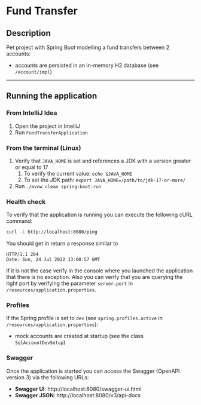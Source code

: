 # Fund Transfer

## Description

Pet project with Spring Boot modelling a fund transfers between 2 accounts:

- accounts are persisted in an in-memory H2 database (see `/account/impl`)

---

## Running the application

### From IntelliJ Idea

1. Open the project in IntelliJ
2. Run `FundTransferApplication`

### From the terminal (Linux)

1. Verify that `JAVA_HOME` is set and references a JDK with a version greater or equal to 17
    1. To verify the current value: `echo $JAVA_HOME`
    2. To set the JDK path: `export JAVA_HOME=/path/to/jdk-17-or-more/`
2. Run `./mvnw clean spring-boot:run`

### Health check

To verify that the application is running you can execute the following cURL command:

```bash
curl -i http://localhost:8080/ping
```

You should get in return a response similar to

```text
HTTP/1.1 204 
Date: Sun, 24 Jul 2022 13:00:57 GMT
```

If it is not the case verify in the console where you launched the application that there is no exception. Also you
can verify that you are querying the right port by verifying the parameter `server.port` in
`/resources/application.properties`.

### Profiles

If the Spring profile is set to `dev` (see `spring.profiles.active` in `/resources/application.properties`):

- mock accounts are created at startup (see the class `SqlAccountDevSetup`)

### Swagger

Once the application is started you can access the Swagger (OpenAPI version 3) via the following URLs:

- **Swagger UI**: http://localhost:8080/swagger-ui.html
- **Swagger JSON**: http://localhost:8080/v3/api-docs



